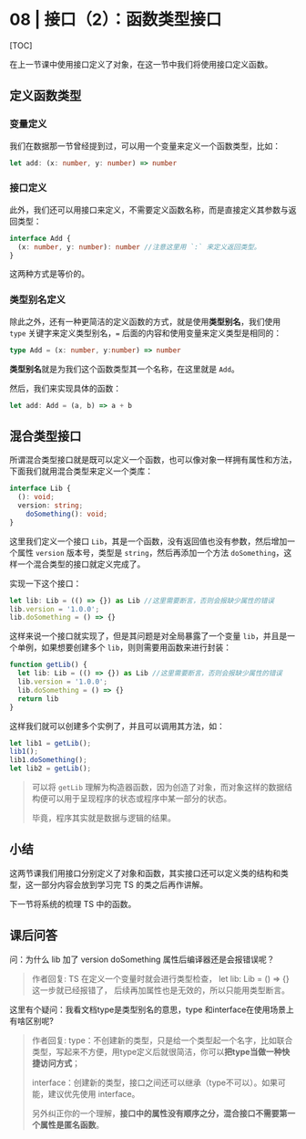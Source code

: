 # 08 | 接口（2）：函数类型接口

[TOC]

在上一节课中使用接口定义了对象，在这一节中我们将使用接口定义函数。



## 定义函数类型

### 变量定义

我们在数据那一节曾经提到过，可以用一个变量来定义一个函数类型，比如：

```ts
let add: (x: number, y: number) => number
```

### 接口定义

此外，我们还可以用接口来定义，不需要定义函数名称，而是直接定义其参数与返回类型：

```ts
interface Add {
  (x: number, y: number): number //注意这里用 `:` 来定义返回类型。
}
```

这两种方式是等价的。

### 类型别名定义

除此之外，还有一种更简洁的定义函数的方式，就是使用**类型别名**，我们使用 `type` 关键字来定义类型别名，`=` 后面的内容和使用变量来定义类型是相同的：

```ts
type Add = (x: number, y:number) => number
```

**类型别名**就是为我们这个函数类型其一个名称，在这里就是 `Add`。

然后，我们来实现具体的函数：

```ts
let add: Add = (a, b) => a + b
```



## 混合类型接口

所谓混合类型接口就是既可以定义一个函数，也可以像对象一样拥有属性和方法，下面我们就用混合类型来定义一个类库：

```ts
interface Lib {
  (): void;
  version: string;
	doSomething(): void;
}
```

 这里我们定义一个接口 `Lib`，其是一个函数，没有返回值也没有参数，然后增加一个属性 `version` 版本号，类型是 `string`，然后再添加一个方法 `doSomething`，这样一个混合类型的接口就定义完成了。

实现一下这个接口：

```ts
let lib: Lib = (() => {}) as Lib //这里需要断言，否则会报缺少属性的错误 
lib.version = '1.0.0';
lib.doSomething = () => {}
```

这样来说一个接口就实现了，但是其问题是对全局暴露了一个变量 `lib`，并且是一个单例，如果想要创建多个 `lib`，则则需要用函数来进行封装：

```ts
function getLib() {
  let lib: Lib = (() => {}) as Lib //这里需要断言，否则会报缺少属性的错误 
  lib.version = '1.0.0';
  lib.doSomething = () => {}
  return lib
}
```

这样我们就可以创建多个实例了，并且可以调用其方法，如：

```ts
let lib1 = getLib();
lib1();
lib1.doSomething();
let lib2 = getLib();
```

> 可以将 `getLib` 理解为构造器函数，因为创造了对象，而对象这样的数据结构便可以用于呈现程序的状态或程序中某一部分的状态。
>
> 毕竟，程序其实就是数据与逻辑的结果。

## 小结

这两节课我们用接口分别定义了对象和函数，其实接口还可以定义类的结构和类型，这一部分内容会放到学习完 TS 的类之后再作讲解。

下一节将系统的梳理 TS 中的函数。



## 课后问答

问：为什么 lib 加了 version doSomething 属性后编译器还是会报错误呢？

> 作者回复: TS 在定义一个变量时就会进行类型检查，
> let lib: Lib = () => {} 这一步就已经报错了，
> 后续再加属性也是无效的，所以只能用类型断言。



这里有个疑问：我看文档type是类型别名的意思，type 和interface在使用场景上有啥区别呢?

> 作者回复: type：不创建新的类型，只是给一个类型起一个名字，比如联合类型，写起来不方便，用type定义后就很简洁，你可以**把type当做一种快捷访问方式**；
>
> interface：创建新的类型，接口之间还可以继承（type不可以）。如果可能，建议优先使用 interface。
>
> 另外纠正你的一个理解，**接口中的属性没有顺序之分，混合接口不需要第一个属性是匿名函数**。



















